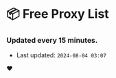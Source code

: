 # :package: Free Proxy List
### Updated every 15 minutes.

- Last updated: `2024-08-04 03:07`

:heart:
